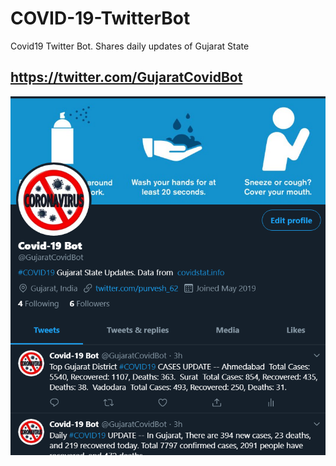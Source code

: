 # COVID-19-TwitterBot
Covid19 Twitter Bot. Shares daily updates of Gujarat State
## https://twitter.com/GujaratCovidBot
![](img/bot.png)
